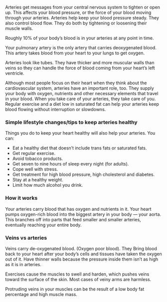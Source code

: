Arteries get messages from your central nervous system to tighten or open up. This affects your blood pressure, or the force of your blood moving through your arteries. Arteries help keep your blood pressure steady. They also control blood flow. They do both by tightening or loosening their muscle walls.

Roughly 10% of your body’s blood is in your arteries at any point in time.

Your pulmonary artery is the only artery that carries deoxygenated blood. This artery takes blood from your heart to your lungs to get oxygen.

Arteries look like tubes. They have thicker and more muscular walls than veins so they can handle the force of blood coming from your heart’s left ventricle.

Although most people focus on their heart when they think about the cardiovascular system, arteries have an important role, too. They supply your body with oxygen, nutrients and other necessary elements that travel in your blood. When you take care of your arteries, they take care of you. Regular exercise and a diet low in saturated fat can help your arteries keep blood flowing without interruption or slowdowns.

### Simple lifestyle changes/tips to keep arteries healthy

Things you do to keep your heart healthy will also help your arteries. You can:

- Eat a healthy diet that doesn’t include trans fats or saturated fats.
- Get regular exercise.
- Avoid tobacco products.
- Get seven to nine hours of sleep every night (for adults).
- Cope well with stress.
- Get treatment for high blood pressure, high cholesterol and diabetes.
- Stay at a healthy weight.
- Limit how much alcohol you drink.


### How it works
Your arteries carry blood that has oxygen and nutrients in it. Your heart pumps oxygen-rich blood into the biggest artery in your body — your aorta. This branches off into parts that feed smaller and smaller arteries, eventually reaching your entire body.

### Veins vs arteries
Veins carry de-oxygenated blood. (Oxygen poor blood). They Bring blood back to your heart after your body’s cells and tissues have taken the oxygen out of it. Have thinner walls because the pressure inside them isn’t as high as it is in arteries.  

Exercises cause the muscles to swell and harden, which pushes veins toward the surface of the skin. Most cases of veiny arms are harmless.  

Protruding veins in your muscles can be the result of a low body fat percentage and high muscle mass.
